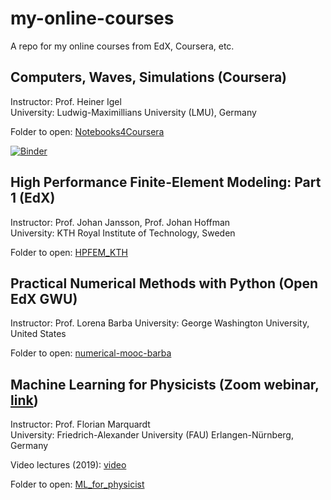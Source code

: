 # my-online-courses

A repo for my online courses from EdX, Coursera, etc.

## Computers, Waves, Simulations (Coursera)

Instructor: Prof. Heiner Igel<br>
University: Ludwig-Maximillians University (LMU), Germany

Folder to open: [Notebooks4Coursera](https://github.com/yohanesnuwara/my-online-courses/tree/master/Notebooks4Coursera)

[![Binder](https://mybinder.org/badge_logo.svg)](https://mybinder.org/v2/gh/heinerigel/coursera/master)

## High Performance Finite-Element Modeling: Part 1 (EdX)

Instructor: Prof. Johan Jansson, Prof. Johan Hoffman<br>
University: KTH Royal Institute of Technology, Sweden

Folder to open: [HPFEM_KTH](https://github.com/yohanesnuwara/my-online-courses/tree/master/HPFEM_KTH)

## Practical Numerical Methods with Python (Open EdX GWU)

Instructor: Prof. Lorena Barba
University: George Washington University, United States

Folder to open: [numerical-mooc-barba](https://github.com/yohanesnuwara/nuwara-online-courses/tree/master/numerical-mooc-barba)

## Machine Learning for Physicists (Zoom webinar, [link](https://pad.gwdg.de/s/HJtiTE__U))

Instructor: Prof. Florian Marquardt<br>
University: Friedrich-Alexander University (FAU) Erlangen-Nürnberg, Germany<br>

Video lectures (2019): [video](https://podcasts.apple.com/us/podcast/id1490099216)

Folder to open: [ML_for_physicist](https://github.com/yohanesnuwara/nuwara-online-courses/tree/master/ML_for_physicist)

